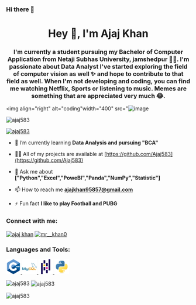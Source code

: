 ### Hi there 👋

<!--
**Ajaj583/Ajaj583** is a ✨ _special_ ✨ repository because its `README.md` (this file) appears on your GitHub profile.

Here are some ideas to get you started:

- 🔭 I’m currently working on ...
- 🌱 I’m currently learning ...
- 👯 I’m looking to collaborate on ...
- 🤔 I’m looking for help with ...
- 💬 Ask me about ...
- 📫 How to reach me: ...
- 😄 Pronouns: ...
- ⚡ Fun fact: ...
-->
<h1 align="center">Hey 👋, I'm Ajaj Khan</h1>
<h3 align="center">I'm currently a student pursuing my Bachelor of Computer Application from Netaji Subhas University, jamshedpur 🧑‍🎓. I'm passionate about Data Analyst I've started exploring the field of computer vision as well ✨ and hope to contribute to that field as well. When I'm not developing and coding, you can find me watching Netflix, Sports or listening to music. Memes are something that are appreciated very much 😂.</h3>

<img align="right" alt="coding"width="400" src="![image](https://github.com/Ajaj583/Ajaj583/assets/158480555/cbd4f81f-160b-4566-a40a-2c2dfe674d81)


<p align="left"> <img src="https://komarev.com/ghpvc/?username=ajaj583&label=Profile%20views&color=0e75b6&style=flat" alt="ajaj583" /> </p>

<p align="left"> <a href="https://github.com/ryo-ma/github-profile-trophy"><img src="https://github-profile-trophy.vercel.app/?username=ajaj583" alt="ajaj583" /></a> </p>

- 🌱 I’m currently learning **Data Analysis and pursuing "BCA"**

- 👨‍💻 All of my projects are available at [https://github.com/Ajaj583](https://github.com/Ajaj583)

- 💬 Ask me about **["Python","Excel","PoweBI","Panda","NumPy","Statistic"]**

- 📫 How to reach me **ajajkhan95857@gmail.com**

- ⚡ Fun fact **I like to play Football and PUBG**

<h3 align="left">Connect with me:</h3>
<p align="left">
<a href="https://linkedin.com/in/ajaj khan" target="blank"><img align="center" src="https://raw.githubusercontent.com/rahuldkjain/github-profile-readme-generator/master/src/images/icons/Social/linked-in-alt.svg" alt="ajaj khan" height="30" width="40" /></a>
<a href="https://instagram.com/mr__khan0" target="blank"><img align="center" src="https://raw.githubusercontent.com/rahuldkjain/github-profile-readme-generator/master/src/images/icons/Social/instagram.svg" alt="mr__khan0" height="30" width="40" /></a>
</p>

<h3 align="left">Languages and Tools:</h3>
<p align="left"> <a href="https://www.w3schools.com/cpp/" target="_blank" rel="noreferrer"> <img src="https://raw.githubusercontent.com/devicons/devicon/master/icons/cplusplus/cplusplus-original.svg" alt="cplusplus" width="40" height="40"/> </a> <a href="https://www.mysql.com/" target="_blank" rel="noreferrer"> <img src="https://raw.githubusercontent.com/devicons/devicon/master/icons/mysql/mysql-original-wordmark.svg" alt="mysql" width="40" height="40"/> </a> <a href="https://pandas.pydata.org/" target="_blank" rel="noreferrer"> <img src="https://raw.githubusercontent.com/devicons/devicon/2ae2a900d2f041da66e950e4d48052658d850630/icons/pandas/pandas-original.svg" alt="pandas" width="40" height="40"/> </a> <a href="https://www.python.org" target="_blank" rel="noreferrer"> <img src="https://raw.githubusercontent.com/devicons/devicon/master/icons/python/python-original.svg" alt="python" width="40" height="40"/> </a> </p>

<p><img align="left" src="https://github-readme-stats.vercel.app/api/top-langs?username=ajaj583&show_icons=true&locale=en&layout=compact" alt="ajaj583" /></p>

<p>&nbsp;<img align="center" src="https://github-readme-stats.vercel.app/api?username=ajaj583&show_icons=true&locale=en" alt="ajaj583" /></p>

<p><img align="center" src="https://github-readme-streak-stats.herokuapp.com/?user=ajaj583&" alt="ajaj583" /></p>
